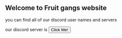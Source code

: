 ## Welcome to Fruit gangs website

you can find all of our discord user names and servers

our discord server is <button type="button" onclick="alert('Hello world!')">Click Me!</button>
